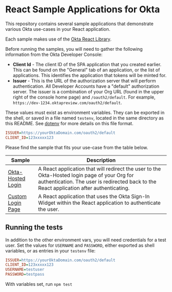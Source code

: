 # React Sample Applications for Okta

This repository contains several sample applications that demonstrate various Okta use-cases in your React application.

Each sample makes use of the [Okta React Library][].

Before running the samples, you will need to gather the following information from the Okta Developer Console:

- **Client Id** - The client ID of the SPA application that you created earlier. This can be found on the "General" tab of an application, or the list of applications.  This identifies the application that tokens will be minted for.
- **Issuer** - This is the URL of the authorization server that will perform authentication.  All Developer Accounts have a "default" authorization server.  The issuer is a combination of your Org URL (found in the upper right of the console home page) and `/oauth2/default`. For example, `https://dev-1234.oktapreview.com/oauth2/default`.

These values must exist as environment variables. They can be exported in the shell, or saved in a file named `testenv`, located in the same directory as this README. See [dotenv](https://www.npmjs.com/package/dotenv) for more details on this file format.

```ini
ISSUER=https://yourOktaDomain.com/oauth2/default
CLIENT_ID=123xxxxx123
```

Please find the sample that fits your use-case from the table below.

| Sample | Description |
|--------|-------------|
| [Okta-Hosted Login](/okta-hosted-login) | A React application that will redirect the user to the Okta-Hosted login page of your Org for authentication.  The user is redirected back to the React application after authenticating. |
| [Custom Login Page](/custom-login) | A React application that uses the Okta Sign-In Widget within the React application to authenticate the user. |


[Okta React Library]: https://github.com/okta/okta-oidc-js/tree/master/packages/okta-react

## Running the tests

In addition to the other environment vars, you will need credentials for a test user.
Set the values for `USERNAME` and `PASSWORD`, either exported as shell variables, or as entries in your `testenv` file:

```ini
ISSUER=https://yourOktaDomain.com/oauth2/default
CLIENT_ID=123xxxxx123
USERNAME=testuser
PASSWORD=testpass
```

With variables set, run `npm test`
